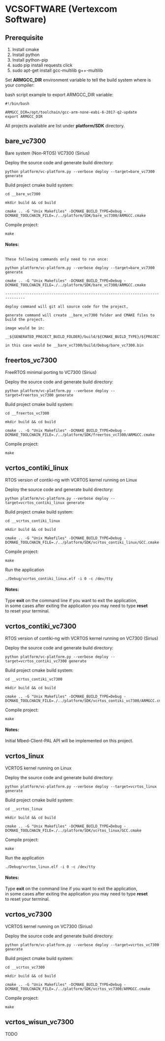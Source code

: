 # VCSOFTWARE (Vertexcom Software)

## Prerequisite

1. Install cmake
2. Install python
3. Install python-pip
4. sudo pip install requests click
5. sudo apt-get install gcc-multilib g++-multilib

Set **ARMGCC_DIR** environment variable to tell the build system where is your compiler:  

bash script example to export ARMGCC_DIR variable:
```
#!/bin/bash

ARMGCC_DIR=/opt/toolchain/gcc-arm-none-eabi-6-2017-q2-update
export ARMGCC_DIR
```

All projects available are list under **platform/SDK** directory.


## bare_vc7300

Bare system (Non-RTOS) VC7300 (Sirius)

Deploy the source code and generate build directory:
```
python platform/vc-platform.py --verbose deploy --target=bare_vc7300 generate
```

Build project cmake build system:
```
cd __bare_vc7300

mkdir build && cd build

cmake .. -G "Unix Makefiles" -DCMAKE_BUILD_TYPE=Debug -DCMAKE_TOOLCHAIN_FILE=./../platform/SDK/bare_vc7300/ARMGCC.cmake
```

Compile project:
```
make
```

#### Notes:

```

These following commands only need to run once:

python platform/vc-platform.py --verbose deploy --target=bare_vc7300 generate

cmake .. -G "Unix Makefiles" -DCMAKE_BUILD_TYPE=Debug -DCMAKE_TOOLCHAIN_FILE=./../platform/SDK/bare_vc7300/ARMGCC.cmake

-------------------------------------------------------------------------------

deploy command will git all source code for the project,  

generate command will create __bare_vc7300 folder and CMAKE files to build the project.  

image would be in:

__${GENERATED_PROJECT_BUILD_FOLDER}/build/${CMAKE_BUILD_TYPE}/${PROJECT}.bin

in this case would be __bare_vc7300/build/Debug/bare_vc7300.bin

```


## freertos_vc7300

FreeRTOS minimal porting to VC7300 (Sirius)

Deploy the source code and generate build directory:
```
python platform/vc-platform.py --verbose deploy --target=freertos_vc7300 generate
```

Build project cmake build system:
```
cd __freertos_vc7300

mkdir build && cd build

cmake .. -G "Unix Makefiles" -DCMAKE_BUILD_TYPE=Debug -DCMAKE_TOOLCHAIN_FILE=./../platform/SDK/freertos_vc7300/ARMGCC.cmake
```

Compile project:
```
make
```


## vcrtos_contiki_linux

RTOS version of contiki-ng with VCRTOS kernel running on Linux

Deploy the source code and generate build directory:
```
python platform/vc-platform.py --verbose deploy --target=vcrtos_contiki_linux generate
```

Build project cmake build system:
```
cd __vcrtos_contiki_linux

mkdir build && cd build

cmake .. -G "Unix Makefiles" -DCMAKE_BUILD_TYPE=Debug -DCMAKE_TOOLCHAIN_FILE=./../platform/SDK/vcrtos_contiki_linux/GCC.cmake
```

Compile project:
```
make
```

Run the application
```
./Debug/vcrtos_contiki_linux.elf -i 0 -c /dev/tty
```

#### Notes:
Type **exit** on the command line if you want to exit the application,  
in some cases after exiting the application you may need to type **reset**  
to reset your terminal.


## vcrtos_contiki_vc7300

RTOS version of contiki-ng with VCRTOS kernel running on VC7300 (Sirius)

Deploy the source code and generate build directory:
```
python platform/vc-platform.py --verbose deploy --target=vcrtos_contiki_vc7300 generate
```

Build project cmake build system:
```
cd __vcrtos_contiki_vc7300

mkdir build && cd build

cmake .. -G "Unix Makefiles" -DCMAKE_BUILD_TYPE=Debug -DCMAKE_TOOLCHAIN_FILE=./../platform/SDK/vcrtos_contiki_vc7300/ARMGCC.cmake
```

Compile project:
```
make
```

#### Notes:
Initial Mbed-Client-PAL API will be implemented on this project.


## vcrtos_linux

VCRTOS kernel running on Linux

Deploy the source code and generate build directory:
```
python platform/vc-platform.py --verbose deploy --target=vcrtos_linux generate
```

Build project cmake build system:
```
cd __vcrtos_linux

mkdir build && cd build

cmake .. -G "Unix Makefiles" -DCMAKE_BUILD_TYPE=Debug -DCMAKE_TOOLCHAIN_FILE=./../platform/SDK/vcrtos_linux/GCC.cmake
```

Compile project:
```
make
```

Run the application
```
./Debug/vcrtos_linux.elf -i 0 -c /dev/tty
```

#### Notes:
Type **exit** on the command line if you want to exit the application,  
in some cases after exiting the application you may need to type **reset**  
to reset your terminal.


## vcrtos_vc7300

VCRTOS kernel running on VC7300 (Sirius)

Deploy the source code and generate build directory:
```
python platform/vc-platform.py --verbose deploy --target=vcrtos_vc7300 generate
```

Build project cmake build system:
```
cd __vcrtos_vc7300

mkdir build && cd build

cmake .. -G "Unix Makefiles" -DCMAKE_BUILD_TYPE=Debug -DCMAKE_TOOLCHAIN_FILE=./../platform/SDK/vcrtos_vc7300/ARMGCC.cmake
```

Compile project:
```
make
```

## vcrtos_wisun_vc7300

TODO
